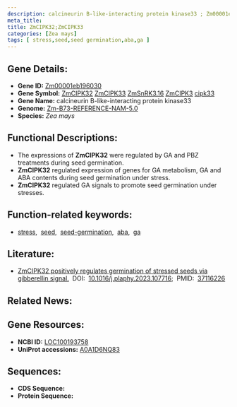 ```yaml
---
description: calcineurin B-like-interacting protein kinase33 ; Zm00001eb196030 ; Zea mays
meta_title:
title: ZmCIPK32;ZmCIPK33
categories: [Zea mays]
tags: [ stress,seed,seed germination,aba,ga ]
---
```


## Gene Details:
- **Gene ID:**	[Zm00001eb196030](https://www.maizegdb.org/gene_center/gene/Zm00001eb196030)
- **Gene Symbol:** <u>ZmCIPK32</u>&nbsp;<u>ZmCIPK33</u>&nbsp;<u>ZmSnRK3.16</u>&nbsp;<u>ZmCIPK3</u>&nbsp;<u>cipk33</u>
- **Gene Name:** calcineurin B-like-interacting protein kinase33
- **Genome:** [Zm-B73-REFERENCE-NAM-5.0](https://www.maizegdb.org/genome/assembly/Zm-B73-REFERENCE-NAM-5.0)
- **Species:** *Zea mays*

## Functional Descriptions:
   - The expressions of **ZmCIPK32** were regulated by GA and PBZ treatments during seed germination.
   - **ZmCIPK32** regulated expression of genes for GA metabolism, GA and ABA contents during seed germination under stress.
   - **ZmCIPK32** regulated GA signals to promote seed germination under stresses.

## Function-related keywords:
- [stress](/tags/stress/),&nbsp;&nbsp;[seed](/tags/seed/),&nbsp;&nbsp;[seed-germination](/tags/seed-germination/),&nbsp;&nbsp;[aba](/tags/aba/),&nbsp;&nbsp;[ga](/tags/ga/)

## Literature:
   - [ZmCIPK32 positively regulates germination of stressed seeds via gibberellin signal.]( https://www.sciencedirect.com/science/article/pii/S0981942823002279?via%3Dihub)&nbsp;&nbsp;DOI:&nbsp;&nbsp;[10.1016/j.plaphy.2023.107716](https://www.sciencedirect.com/science/article/pii/S0981942823002279?via%3Dihub);&nbsp;&nbsp;PMID:&nbsp;&nbsp;[37116226](https://pubmed.ncbi.nlm.nih.gov/37116226/)

## Related News:

## Gene Resources:
- **NCBI ID:**  [LOC100193758](https://www.ncbi.nlm.nih.gov/gene/?term=LOC100193758)
- **UniProt accessions:** [A0A1D6NQ83](https://www.uniprot.org/uniprotkb/A0A1D6NQ83/entry)



## Sequences:
- **CDS Sequence:**
- **Protein Sequence:**
